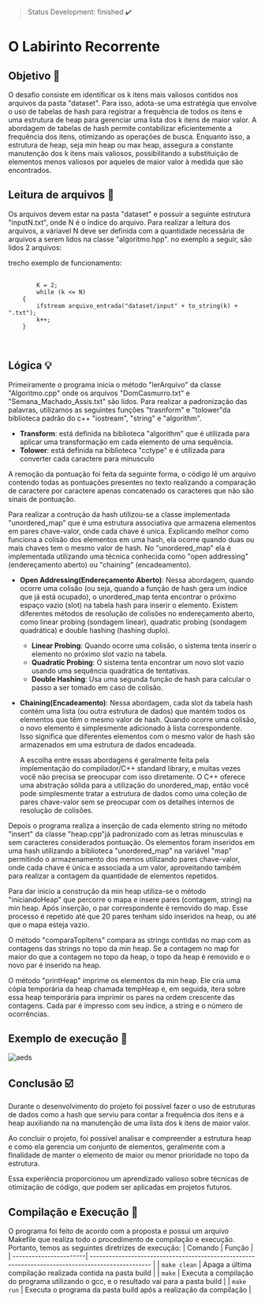 > Status Development: finished :heavy_check_mark:

# O Labirinto Recorrente

## Objetivo 🎯

O desafio consiste em identificar os k itens mais valiosos contidos nos arquivos da pasta "dataset". Para isso, adota-se uma estratégia que envolve o uso de tabelas de hash para registrar a frequência de todos os itens e uma estrutura de heap para gerenciar uma lista dos k itens de maior valor. A abordagem de tabelas de hash permite contabilizar eficientemente a frequência dos itens, otimizando as operações de busca. Enquanto isso, a estrutura de heap, seja min heap ou max heap, assegura a constante manutenção dos k itens mais valiosos, possibilitando a substituição de elementos menos valiosos por aqueles de maior valor à medida que são encontrados. 

## Leitura de arquivos :file_folder:
 Os arquivos devem estar na pasta "dataset" e possuir a seguinte estrutura "inputN.txt", onde N é o índice do arquivo. Para realizar a leitura dos arquivos, a váriavel N deve ser definida com a quantidade necessária de arquivos a serem lidos na classe "algoritmo.hpp". no exemplo a seguir, são lidos 2 arquivos:



 trecho exemplo de funcionamento:

 <pre>
    <code>
        K = 2;
        while (k <= N)
    {
        ifstream arquivo_entrada("dataset/input" + to_string(k) + ".txt");
        k++;
    }
        
    </code> 
</pre>
## Lógica :bulb:

Primeiramente o programa inicia o método "lerArquivo" da classe "Algoritmo.cpp" onde os arquivos "DomCasmurro.txt" e "Semana_Machado_Assis.txt" são lidos. Para realizar a padronização das palavras, utilizamos as seguintes funções "trasnform" e "tolower"da biblioteca padrão do c++ "iostream", "string" e "algorithm".

* **Transform**: está definida na biblioteca "algorithm" que é utilizada para aplicar uma transformação em cada elemento de uma sequência.
* **Tolower**: está definida na biblioteca "cctype" e é utilizada para converter cada caractere para minusculo

A remoção da pontuação foi feita da seguinte forma, o código lê um arquivo contendo todas as pontuações presentes no texto realizando a comparação de caractere por caractere apenas concatenado os caracteres que não são sinais de pontuação.

Para realizar a contrução da hash utilizou-se a classe implementada "unordered_map" que é uma estrutura associativa que armazena elementos em pares chave-valor, onde cada chave é unica.  Explicando melhor como funciona a colisão dos elementos em uma hash, ela ocorre quando duas ou mais chaves tem o mesmo valor de hash. No "unordered_map" ela é implementada utilizando uma técnica conhecida como "open addressing"(endereçamento aberto) ou "chaining" (encadeamento).

* **Open Addressing(Endereçamento Aberto)**: Nessa abordagem, quando ocorre uma colisão (ou seja, quando a função de hash gera um índice que já está ocupado), o unordered_map tenta encontrar o próximo espaço vazio (slot) na tabela hash para inserir o elemento. Existem diferentes métodos de resolução de colisões no endereçamento aberto, como linear probing (sondagem linear), quadratic probing (sondagem quadrática) e double hashing (hashing duplo).
    * **Linear Probing**: Quando ocorre uma colisão, o sistema tenta inserir o elemento no próximo slot vazio na tabela.
    * **Quadratic Probing**: O sistema tenta encontrar um novo slot vazio usando uma sequência quadrática de tentativas.
    * **Double Hashing**: Usa uma segunda função de hash para calcular o passo a ser tomado em caso de colisão.

* **Chaining(Encadeamento)**: Nessa abordagem, cada slot da tabela hash contém uma lista (ou outra estrutura de dados) que mantém todos os elementos que têm o mesmo valor de hash. Quando ocorre uma colisão, o novo elemento é simplesmente adicionado à lista correspondente. Isso significa que diferentes elementos com o mesmo valor de hash são armazenados em uma estrutura de dados encadeada.

    A escolha entre essas abordagens é geralmente feita pela implementação do compilador/C++ standard library, e muitas vezes você não precisa se preocupar com isso diretamente. O C++ oferece uma abstração sólida para a utilização do unordered_map, então você pode simplesmente tratar a estrutura de dados como uma coleção de pares chave-valor sem se preocupar com os detalhes internos de resolução de colisões.

 Depois o programa realiza a inserção de cada elemento string no método "insert" da classe "heap.cpp"já padronizado com as letras minusculas e sem caracteres considerados pontuação. Os elementos foram inseridos em uma hash utilizando a biblioteca "unordered_map" na variável "map" permitindo o armazenamento dos memos utilizando pares chave-valor, onde cada chave é única e associada a um valor, aproveitando também para realizar a contagem da quantidade de elementos repetidos.

 Para dar inicio a construção da min heap utiliza-se o método "iniciandoHeap" que percorre o mapa e insere pares (contagem, string) na min heap. Após inserção, o par correspondente é removido do map. Esse processo é repetido até que 20 pares tenham sido inseridos na heap, ou até que o mapa esteja vazio.
 
 O método "comparaTopItens" compara as strings contidas no map com as contagens das strings no topo da min heap. Se a contagem no map for maior do que a contagem no topo da heap, o topo da heap é removido e o novo par é inserido na heap.

O método "printHeap" imprime os elementos da min heap. Ele cria uma cópia temporária da heap chamada tempHeap e, em seguida, itera sobre essa heap temporária para imprimir os pares na ordem crescente das contagens. Cada par é impresso com seu índice, a string e o número de ocorrências.

## Exemplo de execução :hammer:
![aeds](https://github.com/teuswx/Top-K-Elementos-Aeds/assets/102326098/b3cba7a4-1c3e-4b4a-bce9-fbab10196481)

## Conclusão :ballot_box_with_check:

Durante o desenvolvimento do projeto foi possível fazer o uso de estruturas de dados como a hash que serviu para contar a frequência dos itens e a heap auxiliando na na manutenção de uma lista dos k itens de maior valor.

Ao concluir o projeto, foi possível analisar e compreender a estrutura heap e como ela gerencia um conjunto de elementos, geralmente com a finalidade de manter o elemento de maior ou menor prioridade no topo da estrutura.

Essa experiência proporcionou um aprendizado valioso sobre técnicas de otimização de código, que podem ser aplicadas em projetos futuros.
## Compilação e Execução :electric_plug:

O programa foi feito de acordo com a proposta e possui um arquivo Makefile que realiza todo o procedimento de compilação e execução. Portanto, temos as seguintes diretrizes de execução:
| Comando                |  Função                                                                                           |                     
| -----------------------| ------------------------------------------------------------------------------------------------- |
|  `make clean`          | Apaga a última compilação realizada contida na pasta build                                        |
|  `make`                | Executa a compilação do programa utilizando o gcc, e o resultado vai para a pasta build           |
|  `make run`            | Executa o programa da pasta build após a realização da compilação                                 |

